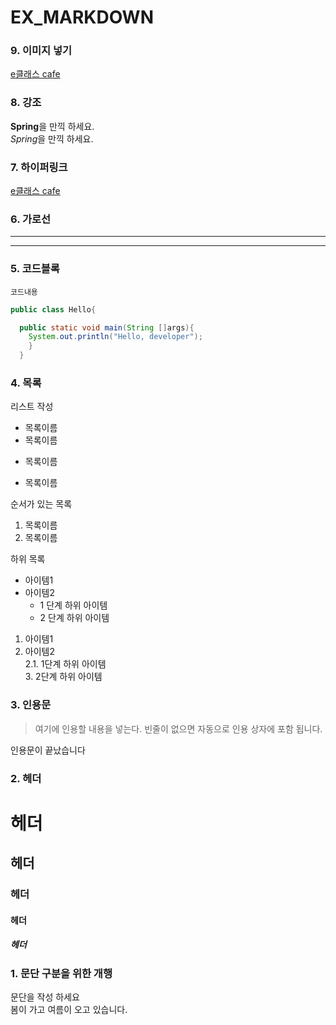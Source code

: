 # EX_MARKDOWN

### 9. 이미지 넣기
[e클래스 cafe](https://cafe.naver.com/kndjang "e클래스의 cate입니다.")


### 8. 강조
**Spring**을 만끽 하세요.  
*Spring*을 만끽 하세요.  

### 7. 하이퍼링크
[e클래스 cafe](https://cafe.naver.com/kndjang "e클래스의 cate입니다.")


### 6. 가로선
---
***


### 5. 코드블록
``` 프로그래밍 언어
코드내용
```

```Java
public class Hello{

  public static void main(String []args){
    System.out.println("Hello, developer");
    }
  }
```


### 4. 목록
리스트 작성

* 목록이름
* 목록이름
- 목록이름
+ 목록이름


순서가 있는 목록
1. 목록이름
2. 목록이름

하위 목록

- 아이템1  
- 아이템2  
  - 1 단계 하위 아이템  
  * 2 단계 하위 아이템  

1. 아이템1  
2. 아이템2  
  2.1. 1단계 하위 아이템  
    3. 2단계 하위 아이템

### 3. 인용문
> 여기에 인용할 내용을 넣는다.
> 빈줄이 없으면 자동으로 인용 상자에 포함 됩니다.  

인용문이 끝났습니다


### 2. 헤더  
# 헤더  
## 헤더  
### 헤더  
#### 헤더  
##### 헤더  


### 1. 문단 구분을 위한 개행
문단을 작성 하세요  
봄이 가고 여름이 오고 있습니다.

